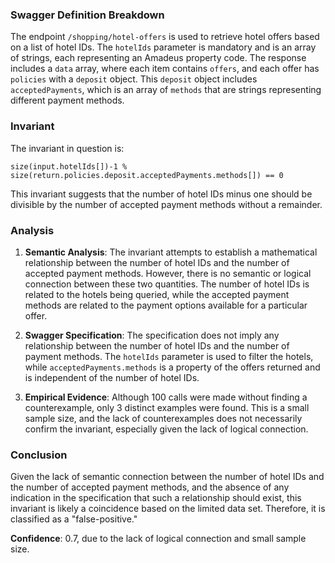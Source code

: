 ### Swagger Definition Breakdown

The endpoint `/shopping/hotel-offers` is used to retrieve hotel offers based on a list of hotel IDs. The `hotelIds` parameter is mandatory and is an array of strings, each representing an Amadeus property code. The response includes a `data` array, where each item contains `offers`, and each offer has `policies` with a `deposit` object. This `deposit` object includes `acceptedPayments`, which is an array of `methods` that are strings representing different payment methods.

### Invariant

The invariant in question is:

`size(input.hotelIds[])-1 % size(return.policies.deposit.acceptedPayments.methods[]) == 0`

This invariant suggests that the number of hotel IDs minus one should be divisible by the number of accepted payment methods without a remainder.

### Analysis

1. **Semantic Analysis**: The invariant attempts to establish a mathematical relationship between the number of hotel IDs and the number of accepted payment methods. However, there is no semantic or logical connection between these two quantities. The number of hotel IDs is related to the hotels being queried, while the accepted payment methods are related to the payment options available for a particular offer.

2. **Swagger Specification**: The specification does not imply any relationship between the number of hotel IDs and the number of payment methods. The `hotelIds` parameter is used to filter the hotels, while `acceptedPayments.methods` is a property of the offers returned and is independent of the number of hotel IDs.

3. **Empirical Evidence**: Although 100 calls were made without finding a counterexample, only 3 distinct examples were found. This is a small sample size, and the lack of counterexamples does not necessarily confirm the invariant, especially given the lack of logical connection.

### Conclusion

Given the lack of semantic connection between the number of hotel IDs and the number of accepted payment methods, and the absence of any indication in the specification that such a relationship should exist, this invariant is likely a coincidence based on the limited data set. Therefore, it is classified as a "false-positive."

**Confidence**: 0.7, due to the lack of logical connection and small sample size.
